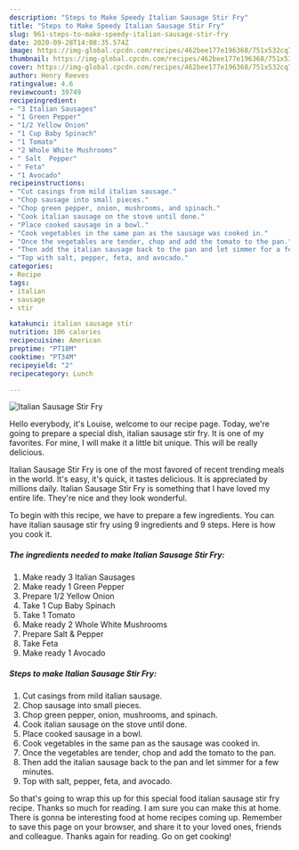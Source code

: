 ```yaml
---
description: "Steps to Make Speedy Italian Sausage Stir Fry"
title: "Steps to Make Speedy Italian Sausage Stir Fry"
slug: 961-steps-to-make-speedy-italian-sausage-stir-fry
date: 2020-09-28T14:08:35.574Z
image: https://img-global.cpcdn.com/recipes/462bee177e196368/751x532cq70/italian-sausage-stir-fry-recipe-main-photo.jpg
thumbnail: https://img-global.cpcdn.com/recipes/462bee177e196368/751x532cq70/italian-sausage-stir-fry-recipe-main-photo.jpg
cover: https://img-global.cpcdn.com/recipes/462bee177e196368/751x532cq70/italian-sausage-stir-fry-recipe-main-photo.jpg
author: Henry Reeves
ratingvalue: 4.6
reviewcount: 39749
recipeingredient:
- "3 Italian Sausages"
- "1 Green Pepper"
- "1/2 Yellow Onion"
- "1 Cup Baby Spinach"
- "1 Tomato"
- "2 Whole White Mushrooms"
- " Salt  Pepper"
- " Feta"
- "1 Avocado"
recipeinstructions:
- "Cut casings from mild italian sausage."
- "Chop sausage into small pieces."
- "Chop green pepper, onion, mushrooms, and spinach."
- "Cook italian sausage on the stove until done."
- "Place cooked sausage in a bowl."
- "Cook vegetables in the same pan as the sausage was cooked in."
- "Once the vegetables are tender, chop and add the tomato to the pan."
- "Then add the italian sausage back to the pan and let simmer for a few minutes."
- "Top with salt, pepper, feta, and avocado."
categories:
- Recipe
tags:
- italian
- sausage
- stir

katakunci: italian sausage stir 
nutrition: 106 calories
recipecuisine: American
preptime: "PT18M"
cooktime: "PT34M"
recipeyield: "2"
recipecategory: Lunch

---
```



![Italian Sausage Stir Fry](https://img-global.cpcdn.com/recipes/462bee177e196368/751x532cq70/italian-sausage-stir-fry-recipe-main-photo.jpg)

Hello everybody, it's Louise, welcome to our recipe page. Today, we're going to prepare a special dish, italian sausage stir fry. It is one of my favorites. For mine, I will make it a little bit unique. This will be really delicious.



Italian Sausage Stir Fry is one of the most favored of recent trending meals in the world. It's easy, it's quick, it tastes delicious. It is appreciated by millions daily. Italian Sausage Stir Fry is something that I have loved my entire life. They're nice and they look wonderful.


To begin with this recipe, we have to prepare a few ingredients. You can have italian sausage stir fry using 9 ingredients and 9 steps. Here is how you cook it.

<!--inarticleads1-->

##### The ingredients needed to make Italian Sausage Stir Fry:

1. Make ready 3 Italian Sausages
1. Make ready 1 Green Pepper
1. Prepare 1/2 Yellow Onion
1. Take 1 Cup Baby Spinach
1. Take 1 Tomato
1. Make ready 2 Whole White Mushrooms
1. Prepare  Salt &amp; Pepper
1. Take  Feta
1. Make ready 1 Avocado




<!--inarticleads2-->

##### Steps to make Italian Sausage Stir Fry:

1. Cut casings from mild italian sausage.
1. Chop sausage into small pieces.
1. Chop green pepper, onion, mushrooms, and spinach.
1. Cook italian sausage on the stove until done.
1. Place cooked sausage in a bowl.
1. Cook vegetables in the same pan as the sausage was cooked in.
1. Once the vegetables are tender, chop and add the tomato to the pan.
1. Then add the italian sausage back to the pan and let simmer for a few minutes.
1. Top with salt, pepper, feta, and avocado.




So that's going to wrap this up for this special food italian sausage stir fry recipe. Thanks so much for reading. I am sure you can make this at home. There is gonna be interesting food at home recipes coming up. Remember to save this page on your browser, and share it to your loved ones, friends and colleague. Thanks again for reading. Go on get cooking!
